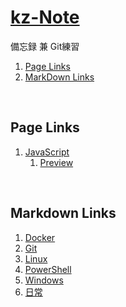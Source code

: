 ﻿# [kz-Note](https://kmkzyozora.github.io/kz-Note/)
備忘録 兼 Git練習<br>
1. [Page Links](#page-links)
1. [MarkDown Links](#markdown-links)
<br>

## Page Links
1. [JavaScript](https://github.com/KMKZYozora/kz-Note)
    1. [Preview](./src/jsPage/index.html)
<br>

## Markdown Links
1. [Docker](sub/Docker/README.md)
1. [Git](sub/Git/README.md)
1. [Linux](sub/Linux/README.md)
1. [PowerShell](sub/PowerShell/README.md)
1. [Windows](sub/Windows/README.md)
1. [日常](sub/日常/README.md)
<br>
